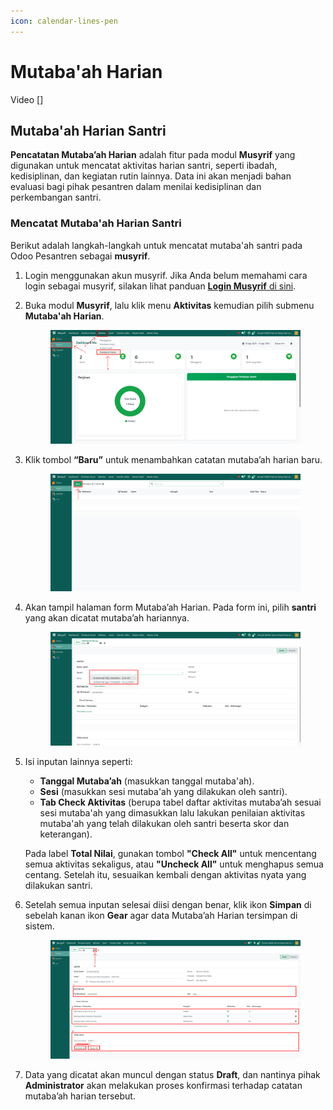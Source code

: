 ```yaml
---
icon: calendar-lines-pen
---
```


# Mutaba'ah Harian

Video \[]

## Mutaba'ah Harian Santri

**Pencatatan Mutaba’ah Harian** adalah fitur pada modul **Musyrif** yang digunakan untuk mencatat aktivitas harian santri, seperti ibadah, kedisiplinan, dan kegiatan rutin lainnya. Data ini akan menjadi bahan evaluasi bagi pihak pesantren dalam menilai kedisiplinan dan perkembangan santri.

### Mencatat Mutaba'ah Harian Santri

Berikut adalah langkah-langkah untuk mencatat mutaba'ah santri pada Odoo Pesantren sebagai **musyrif**.

1. Login menggunakan akun musyrif. Jika Anda belum memahami cara login sebagai musyrif, silakan lihat panduan [**Login Musyrif** di sini](../../../setup-and-konfigurasi/panduan-login/login-musyrif.md).
2.  Buka modul **Musyrif**, lalu klik menu **Aktivitas** kemudian pilih submenu **Mutaba'ah Harian**.

    <figure><img src="../../../.gitbook/assets/images-396.png" alt=""><figcaption></figcaption></figure>


3.  Klik tombol **“Baru”** untuk menambahkan catatan mutaba’ah harian baru.

    <figure><img src="../../../.gitbook/assets/images-397.png" alt=""><figcaption></figcaption></figure>


4.  Akan tampil halaman form Mutaba’ah Harian. Pada form ini, pilih **santri** yang akan dicatat mutaba’ah hariannya.

    <figure><img src="../../../.gitbook/assets/images-398.png" alt=""><figcaption></figcaption></figure>


5.  Isi inputan lainnya seperti:

    * **Tanggal Mutaba’ah** (masukkan tanggal mutaba'ah).
    * **Sesi** (masukkan sesi mutaba'ah yang dilakukan oleh santri).
    * **Tab Check Aktivitas** (berupa tabel daftar aktivitas mutaba’ah sesuai sesi mutaba'ah yang dimasukkan lalu lakukan penilaian aktivitas mutaba'ah yang telah dilakukan oleh santri beserta skor dan keterangan).

    Pada label **Total Nilai**, gunakan tombol **"Check All"** untuk mencentang semua aktivitas sekaligus, atau **"Uncheck All"** untuk menghapus semua centang. Setelah itu, sesuaikan kembali dengan aktivitas nyata yang dilakukan santri.&#x20;
6.  Setelah semua inputan selesai diisi dengan benar, klik ikon **Simpan** di sebelah kanan ikon **Gear** agar data Mutaba’ah Harian tersimpan di sistem.

    <figure><img src="../../../.gitbook/assets/images-399.png" alt=""><figcaption></figcaption></figure>


7. Data yang dicatat akan muncul dengan status **Draft**, dan nantinya pihak **Administrator** akan melakukan proses konfirmasi terhadap catatan mutaba’ah harian tersebut.
